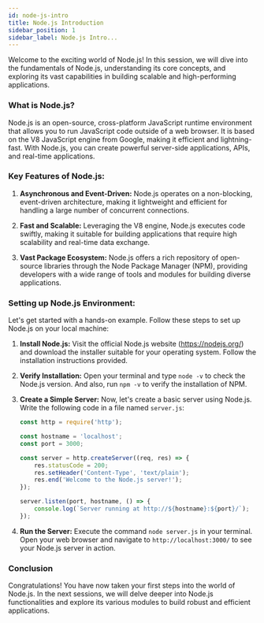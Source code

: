 ```yaml
---
id: node-js-intro
title: Node.js Introduction
sidebar_position: 1
sidebar_label: Node.js Intro...
---
```


Welcome to the exciting world of Node.js! In this session, we will dive into the fundamentals of Node.js, understanding its core concepts, and exploring its vast capabilities in building scalable and high-performing applications.

### What is Node.js?

Node.js is an open-source, cross-platform JavaScript runtime environment that allows you to run JavaScript code outside of a web browser. It is based on the V8 JavaScript engine from Google, making it efficient and lightning-fast. With Node.js, you can create powerful server-side applications, APIs, and real-time applications.

### Key Features of Node.js:

1. **Asynchronous and Event-Driven:** Node.js operates on a non-blocking, event-driven architecture, making it lightweight and efficient for handling a large number of concurrent connections.

2. **Fast and Scalable:** Leveraging the V8 engine, Node.js executes code swiftly, making it suitable for building applications that require high scalability and real-time data exchange.

3. **Vast Package Ecosystem:** Node.js offers a rich repository of open-source libraries through the Node Package Manager (NPM), providing developers with a wide range of tools and modules for building diverse applications.

### Setting up Node.js Environment:

Let's get started with a hands-on example. Follow these steps to set up Node.js on your local machine:

1. **Install Node.js:** Visit the official Node.js website (https://nodejs.org/) and download the installer suitable for your operating system. Follow the installation instructions provided.

2. **Verify Installation:** Open your terminal and type `node -v` to check the Node.js version. And also, run `npm -v` to verify the installation of NPM.

3. **Create a Simple Server:** Now, let's create a basic server using Node.js. Write the following code in a file named `server.js`:

    ```js title="server.js"
    const http = require('http');
    
    const hostname = 'localhost';
    const port = 3000;
    
    const server = http.createServer((req, res) => {
        res.statusCode = 200;
        res.setHeader('Content-Type', 'text/plain');
        res.end('Welcome to the Node.js server!');
    });
    
    server.listen(port, hostname, () => {
        console.log(`Server running at http://${hostname}:${port}/`);
    });
    ```

4. **Run the Server:** Execute the command `node server.js` in your terminal. Open your web browser and navigate to `http://localhost:3000/` to see your Node.js server in action.

### Conclusion

Congratulations! You have now taken your first steps into the world of Node.js. In the next sessions, we will delve deeper into Node.js functionalities and explore its various modules to build robust and efficient applications.